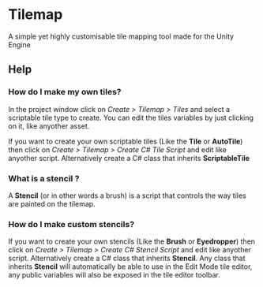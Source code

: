# Tilemap
A simple yet highly customisable tile mapping tool made for the Unity Engine

## Help

### How do I make my own tiles?
In the project window click on _Create > Tilemap > Tiles_ and select a scriptable tile type to create. You can edit the tiles variables by just clicking on it, like anyother asset.

If you want to create your own scriptable tiles (Like the **Tile** or **AutoTile**) then click on _Create > Tilemap > Create C# Tile Script_ and edit like anyother script. Alternatively create a C# class that inherits **ScriptableTile**

### What is a stencil ?
A **Stencil** (or in other words a brush) is a script that controls the way tiles are painted on the tilemap.

### How do I make custom stencils?
If you want to create your own stencils (Like the **Brush** or **Eyedropper**) then click on _Create > Tilemap > Create C# Stencil Script_ and edit like anyother script. Alternatively create a C# class that inherits **Stencil**. Any class that inherits **Stencil** will automatically be able to use in the Edit Mode tile editor, any public variables will also be exposed in the tile editor toolbar.